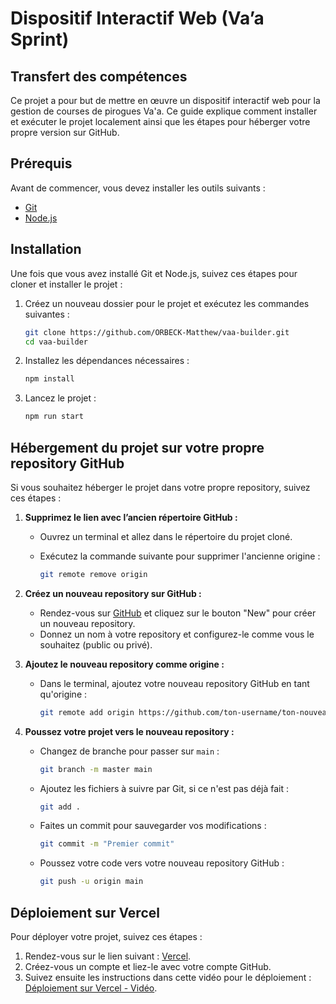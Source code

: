 # Dispositif Interactif Web (Va’a Sprint)

## Transfert des compétences

Ce projet a pour but de mettre en œuvre un dispositif interactif web pour la gestion de courses de pirogues Va'a. Ce guide explique comment installer et exécuter le projet localement ainsi que les étapes pour héberger votre propre version sur GitHub.

## Prérequis

Avant de commencer, vous devez installer les outils suivants :

- [Git](https://git-scm.com/downloads)
- [Node.js](https://nodejs.org/en)

## Installation

Une fois que vous avez installé Git et Node.js, suivez ces étapes pour cloner et installer le projet :

1. Créez un nouveau dossier pour le projet et exécutez les commandes suivantes :

   ```bash
   git clone https://github.com/ORBECK-Matthew/vaa-builder.git
   cd vaa-builder
   ```

2. Installez les dépendances nécessaires :

   ```bash
   npm install
   ```

3. Lancez le projet :

   ```bash
   npm run start
   ```

## Hébergement du projet sur votre propre repository GitHub

Si vous souhaitez héberger le projet dans votre propre repository, suivez ces étapes :

1. **Supprimez le lien avec l’ancien répertoire GitHub :**

   - Ouvrez un terminal et allez dans le répertoire du projet cloné.
   - Exécutez la commande suivante pour supprimer l'ancienne origine :

     ```bash
     git remote remove origin
     ```

2. **Créez un nouveau repository sur GitHub :**

   - Rendez-vous sur [GitHub](https://github.com) et cliquez sur le bouton "New" pour créer un nouveau repository.
   - Donnez un nom à votre repository et configurez-le comme vous le souhaitez (public ou privé).

3. **Ajoutez le nouveau repository comme origine :**

   - Dans le terminal, ajoutez votre nouveau repository GitHub en tant qu'origine :

     ```bash
     git remote add origin https://github.com/ton-username/ton-nouveau-repository.git
     ```

4. **Poussez votre projet vers le nouveau repository :**

   - Changez de branche pour passer sur `main` :

     ```bash
     git branch -m master main
     ```

   - Ajoutez les fichiers à suivre par Git, si ce n'est pas déjà fait :

     ```bash
     git add .
     ```

   - Faites un commit pour sauvegarder vos modifications :

     ```bash
     git commit -m "Premier commit"
     ```

   - Poussez votre code vers votre nouveau repository GitHub :

     ```bash
     git push -u origin main
     ```

## Déploiement sur Vercel

Pour déployer votre projet, suivez ces étapes :

1. Rendez-vous sur le lien suivant : [Vercel](https://vercel.com/home).
2. Créez-vous un compte et liez-le avec votre compte GitHub.
3. Suivez ensuite les instructions dans cette vidéo pour le déploiement : [Déploiement sur Vercel - Vidéo](https://www.youtube.com/watch?v=KT95H6mLkeM).
